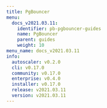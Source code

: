 ```yaml
---
title: PgBouncer
menu:
  docs_v2021.03.11:
    identifier: pb-pgbouncer-guides
    name: PgBouncer
    parent: guides
    weight: 10
menu_name: docs_v2021.03.11
info:
  autoscaler: v0.2.0
  cli: v0.17.0
  community: v0.17.0
  enterprise: v0.4.0
  installer: v0.17.0
  release: v2021.03.11
  version: v2021.03.11
---
```


